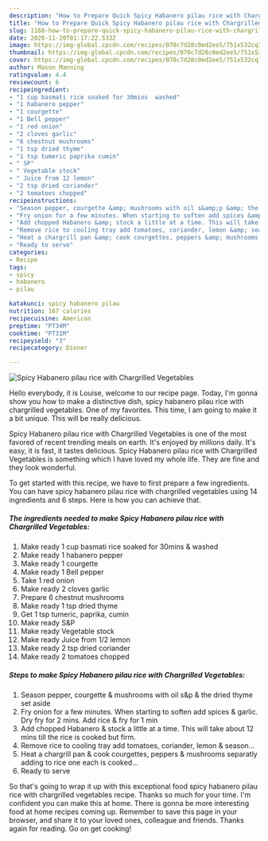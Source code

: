 ```yaml
---
description: "How to Prepare Quick Spicy Habanero pilau rice with Chargrilled Vegetables"
title: "How to Prepare Quick Spicy Habanero pilau rice with Chargrilled Vegetables"
slug: 1168-how-to-prepare-quick-spicy-habanero-pilau-rice-with-chargrilled-vegetables
date: 2020-11-20T01:17:22.533Z
image: https://img-global.cpcdn.com/recipes/070c7d28c0ed2ee5/751x532cq70/spicy-habanero-pilau-rice-with-chargrilled-vegetables-recipe-main-photo.jpg
thumbnail: https://img-global.cpcdn.com/recipes/070c7d28c0ed2ee5/751x532cq70/spicy-habanero-pilau-rice-with-chargrilled-vegetables-recipe-main-photo.jpg
cover: https://img-global.cpcdn.com/recipes/070c7d28c0ed2ee5/751x532cq70/spicy-habanero-pilau-rice-with-chargrilled-vegetables-recipe-main-photo.jpg
author: Mason Manning
ratingvalue: 4.4
reviewcount: 6
recipeingredient:
- "1 cup basmati rice soaked for 30mins  washed"
- "1 habanero pepper"
- "1 courgette"
- "1 Bell pepper"
- "1 red onion"
- "2 cloves garlic"
- "6 chestnut mushrooms"
- "1 tsp dried thyme"
- "1 tsp tumeric paprika cumin"
- " SP"
- " Vegetable stock"
- " Juice from 12 lemon"
- "2 tsp dried coriander"
- "2 tomatoes chopped"
recipeinstructions:
- "Season pepper, courgette &amp; mushrooms with oil s&amp;p &amp; the dried thyme set aside"
- "Fry onion for a few minutes. When starting to soften add spices &amp; garlic. Dry fry for 2 mins. Add rice &amp; fry for 1 min"
- "Add chopped Habanero &amp; stock a little at a time. This will take about 12 mins till the rice is cooked but firm."
- "Remove rice to cooling tray add tomatoes, coriander, lemon &amp; season..."
- "Heat a chargrill pan &amp; cook courgettes, peppers &amp; mushrooms separatly adding to rice one each is cooked..."
- "Ready to serve"
categories:
- Recipe
tags:
- spicy
- habanero
- pilau

katakunci: spicy habanero pilau 
nutrition: 167 calories
recipecuisine: American
preptime: "PT34M"
cooktime: "PT31M"
recipeyield: "3"
recipecategory: Dinner

---
```



![Spicy Habanero pilau rice with Chargrilled Vegetables](https://img-global.cpcdn.com/recipes/070c7d28c0ed2ee5/751x532cq70/spicy-habanero-pilau-rice-with-chargrilled-vegetables-recipe-main-photo.jpg)

Hello everybody, it is Louise, welcome to our recipe page. Today, I'm gonna show you how to make a distinctive dish, spicy habanero pilau rice with chargrilled vegetables. One of my favorites. This time, I am going to make it a bit unique. This will be really delicious.



Spicy Habanero pilau rice with Chargrilled Vegetables is one of the most favored of recent trending meals on earth. It's enjoyed by millions daily. It's easy, it is fast, it tastes delicious. Spicy Habanero pilau rice with Chargrilled Vegetables is something which I have loved my whole life. They are fine and they look wonderful.


To get started with this recipe, we have to first prepare a few ingredients. You can have spicy habanero pilau rice with chargrilled vegetables using 14 ingredients and 6 steps. Here is how you can achieve that.

<!--inarticleads1-->

##### The ingredients needed to make Spicy Habanero pilau rice with Chargrilled Vegetables:

1. Make ready 1 cup basmati rice soaked for 30mins &amp; washed
1. Make ready 1 habanero pepper
1. Make ready 1 courgette
1. Make ready 1 Bell pepper
1. Take 1 red onion
1. Make ready 2 cloves garlic
1. Prepare 6 chestnut mushrooms
1. Make ready 1 tsp dried thyme
1. Get 1 tsp tumeric, paprika, cumin
1. Make ready  S&amp;P
1. Make ready  Vegetable stock
1. Make ready  Juice from 1/2 lemon
1. Make ready 2 tsp dried coriander
1. Make ready 2 tomatoes chopped




<!--inarticleads2-->

##### Steps to make Spicy Habanero pilau rice with Chargrilled Vegetables:

1. Season pepper, courgette &amp; mushrooms with oil s&amp;p &amp; the dried thyme set aside
1. Fry onion for a few minutes. When starting to soften add spices &amp; garlic. Dry fry for 2 mins. Add rice &amp; fry for 1 min
1. Add chopped Habanero &amp; stock a little at a time. This will take about 12 mins till the rice is cooked but firm.
1. Remove rice to cooling tray add tomatoes, coriander, lemon &amp; season...
1. Heat a chargrill pan &amp; cook courgettes, peppers &amp; mushrooms separatly adding to rice one each is cooked...
1. Ready to serve




So that's going to wrap it up with this exceptional food spicy habanero pilau rice with chargrilled vegetables recipe. Thanks so much for your time. I'm confident you can make this at home. There is gonna be more interesting food at home recipes coming up. Remember to save this page in your browser, and share it to your loved ones, colleague and friends. Thanks again for reading. Go on get cooking!
